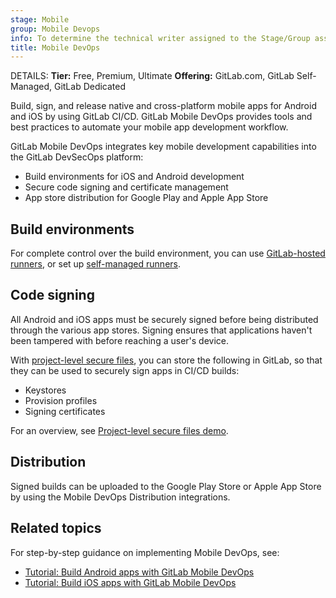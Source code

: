 ```yaml
---
stage: Mobile
group: Mobile Devops
info: To determine the technical writer assigned to the Stage/Group associated with this page, see https://handbook.gitlab.com/handbook/product/ux/technical-writing/#assignments
title: Mobile DevOps
---
```


DETAILS:
**Tier:** Free, Premium, Ultimate
**Offering:** GitLab.com, GitLab Self-Managed, GitLab Dedicated

Build, sign, and release native and cross-platform mobile apps for Android and iOS by using GitLab CI/CD.
GitLab Mobile DevOps provides tools and best practices to automate your mobile app development workflow.

GitLab Mobile DevOps integrates key mobile development capabilities into the GitLab DevSecOps platform:

- Build environments for iOS and Android development
- Secure code signing and certificate management
- App store distribution for Google Play and Apple App Store

## Build environments

For complete control over the build environment, you can use [GitLab-hosted runners](../runners/index.md),
or set up [self-managed runners](https://docs.gitlab.com/runner/#use-self-managed-runners).

## Code signing

All Android and iOS apps must be securely signed before being distributed through
the various app stores. Signing ensures that applications haven't been tampered with
before reaching a user's device.

With [project-level secure files](../secure_files/index.md), you can store the following
in GitLab, so that they can be used to securely sign apps in CI/CD builds:

- Keystores
- Provision profiles
- Signing certificates

<i class="fa fa-youtube-play youtube" aria-hidden="true"></i>
For an overview, see [Project-level secure files demo](https://youtu.be/O7FbJu3H2YM).

## Distribution

Signed builds can be uploaded to the Google Play Store or Apple App Store by using
the Mobile DevOps Distribution integrations.

## Related topics

For step-by-step guidance on implementing Mobile DevOps, see:

- [Tutorial: Build Android apps with GitLab Mobile DevOps](mobile_devops_tutorial_android.md)
- [Tutorial: Build iOS apps with GitLab Mobile DevOps](mobile_devops_tutorial_ios.md)
